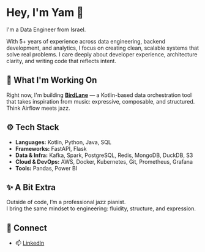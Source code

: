 # Hey, I'm Yam 👋

I'm a Data Engineer from Israel.

With 5+ years of experience across data engineering, backend development, and analytics, I focus on creating clean, scalable systems that solve real problems. I care deeply about developer experience, architecture clarity, and writing code that reflects intent.

## 🚀 What I'm Working On

Right now, I'm building [**BirdLane**](https://github.com/yamtimor/BirdLane) — a Kotlin-based data orchestration tool that takes inspiration from music: expressive, composable, and structured. Think Airflow meets jazz.

## ⚙️ Tech Stack

- **Languages:** Kotlin, Python, Java, SQL  
- **Frameworks:** FastAPI, Flask  
- **Data & Infra:** Kafka, Spark, PostgreSQL, Redis, MongoDB, DuckDB, S3  
- **Cloud & DevOps:** AWS, Docker, Kubernetes, Git, Prometheus, Grafana  
- **Tools:** Pandas, Power BI  

## ✨ A Bit Extra

Outside of code, I’m a professional jazz pianist.  
I bring the same mindset to engineering: fluidity, structure, and expression.

## 🤝 Connect

- 📫 [LinkedIn](https://www.linkedin.com/in/yam-timor/)
